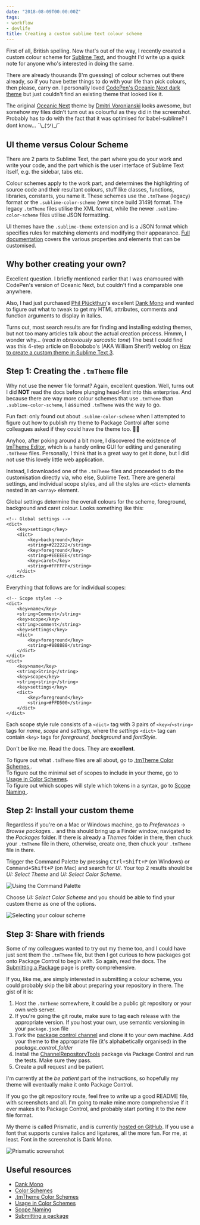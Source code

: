 ```yaml
---
date: "2018-08-09T00:00:00Z"
tags:
- workflow
- devlife
title: Creating a custom sublime text colour scheme
---
```

First of all, British spelling. Now that's out of the way, I recently created a custom colour scheme for [Sublime Text](https://www.sublimetext.com/), and thought I'd write up a quick note for anyone who's interested in doing the same.

There are already thousands (I'm guessing) of colour schemes out there already, so if you have better things to do with your life than pick colours, then please, carry on. I personally loved [CodePen's Oceanic Next dark theme](https://blog.codepen.io/2016/02/21/five-brand-new-themes/) but just couldn't find an existing theme that looked like it.

The original [Oceanic Next](https://labs.voronianski.com/oceanic-next-color-scheme/) theme by [Dmitri Voronianski](http://pixelhunter.me/) looks awesome, but somehow my files didn't turn out as colourful as they did in the screenshot. Probably has to do with the fact that it was optimised for babel-sublime? I dont know… <span class="kaomoji">¯\\\_(ツ)_/¯</span>

## UI theme versus Colour Scheme

There are 2 parts to Sublime Text, the part where you do your work and write your code, and the part which is the user interface of Sublime Text itself, e.g. the sidebar, tabs etc.

Colour schemes apply to the work part, and determines the highlighting of source code and their resultant colours, stuff like classes, functions, libraries, constants, you name it. These schemes use the `.tmTheme` (legacy) format or the `.sublime-color-scheme` (new since build 3149) format. The legacy `.tmTheme` files utilise the XML format, while the newer `.sublime-color-scheme` files utilise JSON formatting.

UI themes have the `.sublime-theme` extension and is a JSON format which specifies rules for matching elements and modifying their appearance. [Full documentation](https://www.sublimetext.com/docs/3/themes.html) covers the various properties and elements that can be customised.

## Why bother creating your own?

Excellent question. I briefly mentioned earlier that I was enamoured with CodePen's version of Oceanic Next, but couldn't find a comparable one anywhere. 

Also, I had just purchased [Phil Plückthun](https://twitter.com/_philpl)'s excellent [Dank Mono](https://dank.sh/) and wanted to figure out what to tweak to get my HTML attributes, comments and function arguments to display in italics.

Turns out, most search results are for finding and installing existing themes, but not too many articles talk about the actual creation process. Hmmm, I wonder why… (*read in obnoxiously sarcastic tone*) The best I could find was this 4-step article on Bobobobo's (AKA William Sherif) weblog on [How to create a custom theme in Sublime Text 3](https://bobobobo.wordpress.com/2017/02/27/how-to-create-a-custom-sublime-text-3-color-scheme/).

## Step 1: Creating the `.tmTheme` file

Why not use the newer file format? Again, excellent question. Well, turns out I did **NOT** read the docs before plunging head-first into this enterprise. And because there are way more colour schemes that use `.tmTheme`  than `.sublime-color-scheme`, I assumed `.tmTheme` was the way to go.

Fun fact: only found out about `.sublme-color-scheme` when I attempted to figure out how to publish my theme to Package Control after some colleagues asked if they could have the theme too. <span class="emoji" role="img" tabindex="0" aria-label="person facepalming">&#x1F926;&#x200D;&#x2640;&#xFE0F;</span>

Anyhoo, after poking around a bit more, I discovered the existence of [tmTheme Editor](https://tmtheme-editor.herokuapp.com/), which is a handy online GUI for editing and generating `.tmTheme` files. Personally, I think that is a great way to get it done, but I did not use this lovely little web application.

Instead, I downloaded one of the `.tmTheme` files and proceeded to do the customisation directly via, who else, Sublime Text. There are general settings, and individual scope styles, and all the styles are `<dict>` elements nested in an `<array>` element.

Global settings determine the overall colours for the scheme, foreground, background and caret colour. Looks something like this:

<pre><code class="language-markup">&lt;!-- Global settings -->
&lt;dict>
    &lt;key&gt;settings&lt;/key&gt;
    &lt;dict&gt;
        &lt;key&gt;background&lt;/key&gt;
        &lt;string&gt;#222222&lt;/string&gt;
        &lt;key&gt;foreground&lt;/key&gt;
        &lt;string&gt;#EEEEEE&lt;/string&gt;
        &lt;key&gt;caret&lt;/key&gt;
        &lt;string&gt;#FFFFFF&lt;/string&gt;
    &lt;/dict&gt;
&lt;/dict&gt;</code></pre>

Everything that follows are for individual scopes:

<pre><code class="language-markup">&lt;!-- Scope styles -->
&lt;dict&gt;
    &lt;key&gt;name&lt;/key&gt;
    &lt;string&gt;Comment&lt;/string&gt;
    &lt;key&gt;scope&lt;/key&gt;
    &lt;string&gt;comment&lt;/string&gt;
    &lt;key&gt;settings&lt;/key&gt;
    &lt;dict&gt;
        &lt;key&gt;foreground&lt;/key&gt;
        &lt;string&gt;#888888&lt;/string&gt;
    &lt;/dict&gt;
&lt;/dict&gt;
&lt;dict&gt;
    &lt;key&gt;name&lt;/key&gt;
    &lt;string&gt;String&lt;/string&gt;
    &lt;key&gt;scope&lt;/key&gt;
    &lt;string&gt;string&lt;/string&gt;
    &lt;key&gt;settings&lt;/key&gt;
    &lt;dict&gt;
        &lt;key&gt;foreground&lt;/key&gt;
        &lt;string&gt;#FFD500&lt;/string&gt;
    &lt;/dict&gt;
&lt;/dict&gt;</code></pre>

Each scope style rule consists of a `<dict>` tag with 3 pairs of `<key>`/`<string>` tags for *name*, *scope* and *settings*, where the *settings* `<dict>` tag can contain `<key>` tags for *foreground*, *background* and *fontStyle*.

Don't be like me. Read the docs. They are **excellent**.

To figure out what `.tmTheme` files are all about, go to [.tmTheme Color Schemes ](https://www.sublimetext.com/docs/3/color_schemes_tmtheme.html).  
To figure out the minimal set of scopes to include in your theme, go to [Usage in Color Schemes](http://www.sublimetext.com/docs/3/scope_naming.html#color_schemes).  
To figure out which scopes will style which tokens in a syntax, go to [Scope Naming ](http://www.sublimetext.com/docs/3/scope_naming.html).

## Step 2: Install your custom theme

Regardless if you're on a Mac or Windows machine, go to *Preferences* -> *Browse packages…* and this should bring up a Finder window, navigated to the *Packages* folder. If there is already a *Themes* folder in there, then chuck your `.tmTheme` file in there, otherwise, create one, then chuck your `.tmTheme` file in there.

Trigger the Command Palette by pressing <kbd>Ctrl+Shift+P</kbd> (on Windows) or <kbd>Command+Shift+P</kbd> (on Mac) and search for *UI*. Your top 2 results should be *UI: Select Theme* and *UI: Select Color Scheme*. 

<img srcset="/assets/images/posts/st3-colour-scheme/activate-480.jpg 480w, /assets/images/posts/st3-colour-scheme/activate-640.jpg 640w, /assets/images/posts/st3-colour-scheme/activate-960.jpg 960w, /assets/images/posts/st3-colour-scheme/activate-1280.jpg 1280w" sizes="(max-width: 400px) 100vw, (max-width: 960px) 75vw, 640px" src="/assets/images/posts/st3-colour-scheme/activate-640.jpg" alt="Using the Command Palette" />

Choose *UI: Select Color Scheme* and you should be able to find your custom theme as one of the options. 

<img srcset="/assets/images/posts/st3-colour-scheme/activate2-480.jpg 480w, /assets/images/posts/st3-colour-scheme/activate2-640.jpg 640w, /assets/images/posts/st3-colour-scheme/activate2-960.jpg 960w, /assets/images/posts/st3-colour-scheme/activate2-1280.jpg 1280w" sizes="(max-width: 400px) 100vw, (max-width: 960px) 75vw, 640px" src="/assets/images/posts/st3-colour-scheme/activate2-640.jpg" alt="Selecting your colour scheme" />

## Step 3: Share with friends

Some of my colleagues wanted to try out my theme too, and I could have just sent them the `.tmTheme` file, but then I got curious to how packages got onto Package Control to begin with. So again, read the docs. The [Submitting a Package](https://packagecontrol.io/docs/submitting_a_package) page is pretty comprehensive.

If you, like me, are simply interested in submitting a colour scheme, you could probably skip the bit about preparing your repository in there. The gist of it is:

1. Host the `.tmTheme` somewhere, it could be a public git repository or your own web server.
2. If you're going the git route, make sure to tag each release with the appropriate version. If you host your own, use semantic versioning in your `package.json` file
3. Fork the [package control channel](https://github.com/wbond/package_control_channel) and clone it to your own machine. Add your theme to the appropriate file (it's alphabetically organised) in the *package_control_folder*
4. Install the [Channel​Repository​Tools](https://packagecontrol.io/packages/ChannelRepositoryTools) package via Package Control and run the tests. Make sure they pass.
5. Create a pull request and be patient.

I'm currently at the *be patient* part of the instructions, so hopefully my theme will eventually make it onto Package Control.

If you go the git repository route, feel free to write up a good README file, with screenshots and all. I'm going to make mine more comprehensive if it ever makes it to Package Control, and probably start porting it to the new file format.

My theme is called Prismatic, and is currently [hosted on GitHub](https://github.com/huijing/Prismatic). If you use a font that supports cursive italics and ligatures, all the more fun. For me, at least. Font in the screenshot is Dank Mono.

<img srcset="/assets/images/posts/st3-colour-scheme/screenshot-480.jpg 480w, /assets/images/posts/st3-colour-scheme/screenshot-640.jpg 640w, /assets/images/posts/st3-colour-scheme/screenshot-960.jpg 960w, /assets/images/posts/st3-colour-scheme/screenshot-1280.jpg 1280w" sizes="(max-width: 400px) 100vw, (max-width: 960px) 75vw, 640px" src="/assets/images/posts/st3-colour-scheme/screenshot-640.jpg" alt="Prismatic screenshot" />

## Useful resources

<ul>
  <li class="no-margin"><a href="https://dank.sh/">Dank Mono</a></li>
  <li class="no-margin"><a href="https://www.sublimetext.com/docs/3/color_schemes.html">Color Schemes</a></li>
  <li class="no-margin"><a href="https://www.sublimetext.com/docs/3/color_schemes_tmtheme.html">.tmTheme Color Schemes</a></li>
  <li class="no-margin"><a href="http://www.sublimetext.com/docs/3/scope_naming.html#color_schemes">Usage in Color Schemes</a></li>
  <li class="no-margin"><a href="http://www.sublimetext.com/docs/3/scope_naming.html">Scope Naming</a></li>
  <li><a href="https://packagecontrol.io/docs/submitting_a_package">Submitting a package</a></li>
</ul>
